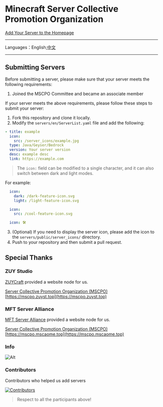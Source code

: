 # Minecraft Server Collective Promotion Organization

[Add Your Server to the Homepage](https://github.com/MSCPO/mscpo.github.io/issues/new/choose)

-------------
Languages：English;[中文](README.md)

-------------

Submitting Servers
------------------

Before submitting a server, please make sure that your server meets the following requirements:

1. Joined the MSCPO Committee and became an associate member

If your server meets the above requirements, please follow these steps to submit your server:

1. Fork this repository and clone it locally.
2. Modify the `servers/en/ServerList.yaml` file and add the following:

``` yaml
- title: example
  icon:
    src: /server_icons/example.jpg
  type: Java/Geyser/Bedrock
  version: Your server version
  desc: example desc
  link: https://example.com
```

> The `icon:` field can be modified to a single character, and it can also switch between dark and light modes.

For example:

``` yaml
  icon:
    dark: /dark-feature-icon.svg
    light: /light-feature-icon.svg
```

``` yaml
  icon:
    src: /cool-feature-icon.svg
```

``` yaml
  icon: 🛠️
```

3. (Optional) If you need to display the server icon, please add the icon to the `servers/public/server_icons/` directory.
4. Push to your repository and then submit a pull request.

## Special Thanks

### ZUY Studio

[ZUYCraft](https://mc.zuyst.top/) provided a website node for us.

[Server Collective Promotion Organization (MSCPO)](https://mscpo.zuyst.top) [https://mscpo.zuyst.top](https://mscpo.zuyst.top)

### MFT Server Alliance

[MFT Server Alliance](https://mc.mscaome.top/) provided a website node for us.

[Server Collective Promotion Organization (MSCPO)](https://mscpo.mscaome.top) [https://mscpo.mscaome.top](https://mscpo.mscaome.top)

### Info

![Alt](https://repobeats.axiom.co/api/embed/40f1d6f2bafcf731a005ddad0f4a0178ce8e6c46.svg "Repobeats analytics image")

### Contributors

Contributors who helped us add servers

[![Contributors](https://contrib.rocks/image?repo=MSCPO/mscpo.github.io)](https://github.com/MSCPO/mscpo.github.io/graphs/contributors)

> Respect to all the participants above!
